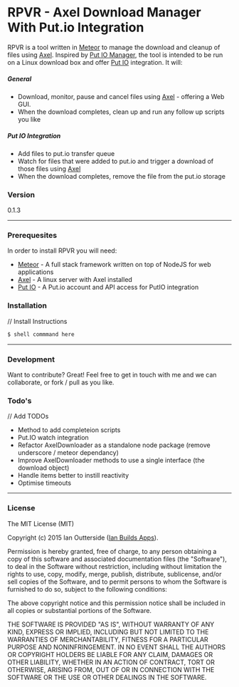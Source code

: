 # RPVR - Axel Download Manager With Put.io Integration

RPVR is a tool written in [Meteor] to manage the download and cleanup of files using [Axel].
Inspired by [Put IO Manager], the tool is intended to be run on a Linux download box and offer [Put IO] integration. It will:

##### General  

  - Download, monitor, pause and cancel files using [Axel] - offering a Web GUI.
  - When the download completes, clean up and run any follow up scripts you like

##### Put IO Integration

  - Add files to put.io transfer queue
  - Watch for files that were added to put.io and trigger a download of those files using [Axel]
  - When the download completes, remove the file from the put.io storage 

### Version
0.1.3

---
### Prerequesites

In order to install RPVR you will need:

 - [Meteor] - A full stack framework written on top of NodeJS for web applications
 - [Axel] 	- A linux server with Axel installed
 - [Put IO] - A Put.io account and API access for PutIO integration

### Installation

// Install Instructions

```sh
$ shell commmand here
```

---
### Development

Want to contribute? Great! Feel free to get in touch with me and we can collaborate, or fork / pull as you like.

### Todo's

// Add TODOs

  - Method to add completeion scripts
  - Put.IO watch integration
  - Refactor AxelDownloader as a standalone node package (remove underscore / meteor dependancy)
  - Improve AxelDownloader methods to use a single interface (the download object)
  - Handle items better to instill reactivity
  - Optimise timeouts  

---
### License
The MIT License (MIT)

Copyright (c) 2015 Ian Outterside ([Ian Builds Apps]).

Permission is hereby granted, free of charge, to any person obtaining a copy
of this software and associated documentation files (the "Software"), to deal
in the Software without restriction, including without limitation the rights
to use, copy, modify, merge, publish, distribute, sublicense, and/or sell
copies of the Software, and to permit persons to whom the Software is
furnished to do so, subject to the following conditions:

The above copyright notice and this permission notice shall be included in
all copies or substantial portions of the Software.

THE SOFTWARE IS PROVIDED "AS IS", WITHOUT WARRANTY OF ANY KIND, EXPRESS OR
IMPLIED, INCLUDING BUT NOT LIMITED TO THE WARRANTIES OF MERCHANTABILITY,
FITNESS FOR A PARTICULAR PURPOSE AND NONINFRINGEMENT. IN NO EVENT SHALL THE
AUTHORS OR COPYRIGHT HOLDERS BE LIABLE FOR ANY CLAIM, DAMAGES OR OTHER
LIABILITY, WHETHER IN AN ACTION OF CONTRACT, TORT OR OTHERWISE, ARISING FROM,
OUT OF OR IN CONNECTION WITH THE SOFTWARE OR THE USE OR OTHER DEALINGS IN
THE SOFTWARE.

[Meteor]:https://www.meteor.com/
[Put IO]:http://put.io
[Put IO Manager]:https://github.com/sjlu/Put.io-Manager
[Axel]:http://axel.alioth.debian.org
[Ian Builds Apps]:http://www.ianbuildsapps.com
